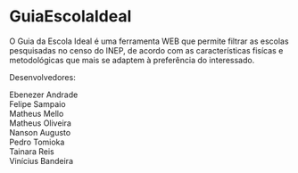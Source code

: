 GuiaEscolaIdeal
===============

O Guia da Escola Ideal é uma ferramenta WEB que permite filtrar as escolas 
pesquisadas no censo do INEP, de acordo com as características fisícas e metodológicas
que mais se adaptem à preferência do interessado.

Desenvolvedores:

Ebenezer Andrade <br/>
Felipe Sampaio <br/>
Matheus Mello <br/>
Matheus Oliveira <br/>
Nanson Augusto <br/>
Pedro Tomioka <br/>
Tainara Reis <br/>
Vinícius Bandeira <br/>

